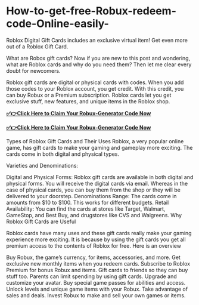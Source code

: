 # How-to-get-free-Robux-redeem-code-Online-easily-

Roblox Digital Gift Cards includes an exclusive virtual item! Get even more out of a Roblox Gift Card.  

What are Robox gift cards?
Now if you are new to this post and wondering, what are Roblox cards and why do you need them? Then let me clear every doubt for newcomers.

Roblox gift cards are digital or physical cards with codes. When you add those codes to your Roblox account, you get credit. With this credit, you can buy Robux or a Premium subscription. Roblox cards let you get exclusive stuff, new features, and unique items in the Roblox shop.

**[✅👉Click Here to Claim Your Robux-Generator Code Now](https://usadeals.pro/Robux-Generator/)**

**[✅👉Click Here to Claim Your Robux-Generator Code Now](https://usadeals.pro/Robux-Generator/)**

Types of Roblox Gift Cards and Their Uses
Roblox, a very popular online game, has gift cards to make your gaming and gameplay more exciting. The cards come in both digital and physical types.

Varieties and Denominations:

Digital and Physical Forms: Roblox gift cards are available in both digital and physical forms. You will receive the digital cards via email. Whereas in the case of physical cards, you can buy them from the shop or they will be delivered to your doorstep.
Denominations Range: The cards come in amounts from $10 to $100. This works for different budgets.
Retail Availability: You can find the cards at stores like Target, Walmart, GameStop, and Best Buy, and drugstores like CVS and Walgreens.
Why Roblox Gift Cards are Useful

Roblox cards have many uses and these gift cards really make your gaming experience more exciting. It is because by using the gift cards you get all premium access to the contents of Roblox for free. Here is an overview

Buy Robux, the game’s currency, for items, accessories, and more.
Get exclusive new monthly items when you redeem cards.
Subscribe to Roblox Premium for bonus Robux and items.
Gift cards to friends so they can buy stuff too.
Parents can limit spending by using gift cards.
Upgrade and customize your avatar.
Buy special game passes for abilities and access.
Unlock levels and unique game items with your Robux.
Take advantage of sales and deals.
Invest Robux to make and sell your own games or items.
